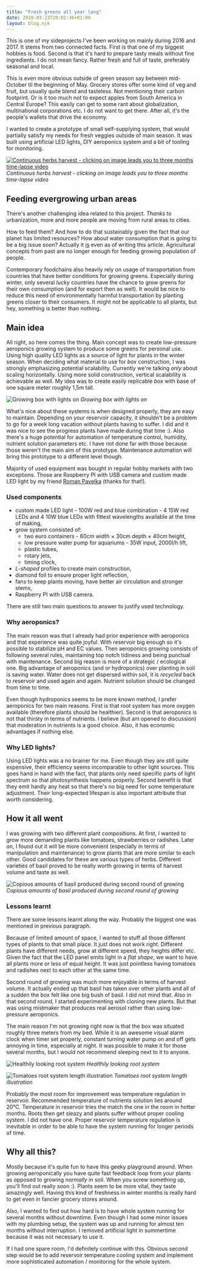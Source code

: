 ```yaml
---
title: "Fresh greens all year long"
date: 2018-03-23T20:02:36+01:00
layout: blog.njk
---
```


This is one of my sideprojects I've been working on mainly during 2016 and 2017. It stems from two connected facts. First is that one of my biggest hobbies is food. Second is that it's hard to prepare tasty meals without fine ingredients. I do not mean fancy. Rather fresh and full of taste, preferably seasonal and local.

This is even more obvious outside of green season say between mid-October til the beginning of May. Grocery stores offer some kind of veg and fruit, but usually quite blend and tasteless. Not mentioning their carbon footprint. Or is it too much not to expect apples from South America in Central Europe? This easily can get to some rant about globalization, multinational corporations etc. I do not want to get there. After all, it's the people's wallets that drive the economy.

I wanted to create a prototype of small self-supplying system, that would partially satisfy my needs for fresh veggies outside of main season. It was built using artificial LED lights, DIY aeroponics system and a bit of tooling for monitoring.

[![Continuous herbs harvest - clicking on image leads you to three months time-lapse video](/img/basil-crops.jpg)](https://www.youtube.com/watch?v=-G95A098uSY "Growing basil in aeroponics timelapse")
_Continuous herbs harvest - clicking on image leads you to three months time-lapse video_

## Feeding evergrowing urban areas

There's another challenging idea related to this project. _Thanks_ to urbanization, more and more people are moving from rural areas to cities.

How to feed them? And how to do that sustainably given the fact that our planet has limited resources? How about water consumption that is going to be a big issue soon? Actually it [is](https://www.independent.co.uk/environment/cape-town-drought-day-zero-climate-change-global-warming-south-africa-a8236511.html) even as of writing this article. Agricultural concepts from past are no longer enough for feeding growing population of people.

Contemporary foodchains also heavily rely on usage of transportation from countries that have better conditions for growing greens. Especially during winter, only several _lucky_ countries have the chance to grow greens for their own consumption (and for export then as well). It would be nice to reduce this need of environmentally harmful transportation by planting greens closer to their consumers. It might not be applicable to all plants, but hey, something is better than nothing.

## Main idea

All right, so here comes the thing. Main concept was to create low-pressure aeroponics growing system to produce some greens for personal use. Using high quality LED lights as a source of light for plants in the winter season. When deciding what material to use for _box_ construction, I was strongly emphasizing potential scalability. Currently we're talking _only_ about scaling horizontally. Using more solid construction, vertical scalability is achievable as well. My idea was to create easily replicable _box_ with base of one square meter roughly 1,5m tall.

![Growing box with lights on](/img/box-in-system.jpg)
_Growing box with lights on_

What's nice about these systems is when designed properly, they are easy to maintain. Depending on your reservoir capacity, it shouldn't be a problem to go for a week long vacation without plants having to suffer. I did and it was nice to see the progress plants have made during that time :). Also there's a huge potential for automation of temperature control, humidity, nutrient solution parameters etc. I have not done far with those because those weren't the main aim of this prototype. Maintenance automation will bring this prototype to a different level though.

Majority of used equipment was bought in regular hobby markets with two exceptions. Those are Raspberry PI with USB camera and custom made LED light by my friend [Roman Pavelka](http://romanpavelka.cz/) (thanks for that!).

### Used components

- custom made LED light - 100W red and blue combination - 4 15W red LEDs and 4 10W blue LEDs with fittest wavelengths available at the time of making,
- grow system consisted of:
  - two euro containers - 60cm width × 30cm depth × 40cm height,
  - low pressure water pump for aquariums - 35W input, 2000l/h lift,
  - plastic tubes,
  - rotary jets,
  - timing clock,
- _L-shaped_ profiles to create main construction,
- diamond foil to ensure proper light reflection,
- fans to keep plants moving, have better air circulation and stronger stems,
- Raspberry PI with USB camera.

There are still two main questions to answer to justify used technology.

### Why aeroponics?

The main reason was that I already had prior experience with aeroponics and that experience was quite joyful. With reservoir big enough so it's possible to stabilize pH and EC values. Then aeroponics growing consists of following several rules, maintaining top notch tidiness and being punctual with maintenance.
Second big reason is more of a strategic / ecological one. Big advantage of aeroponics (and or hydroponics) over planting in soil is saving water. Water does not get dispersed within soil, it is _recycled_ back to reservoir and used again and again. Nutrient solution should be changed from time to time.

Even though hydroponics seems to be more known method, I prefer aeroponics for two main reasons. First is that root system has more oxygen available (therefore plants should be healthier). Second is that aeroponics is not that thirsty in terms of nutrients. I believe (but am opened to discussion) that moderation in nutrients is a good choice. Also, it has economic advantages if nothing else.

### Why LED lights?

Using LED lights was a no brainer for me. Even though they are still quite expensive, their efficiency seems incomparable to other light sources. This goes hand in hand with the fact, that plants only need specific parts of light spectrum so that photosynthesis happens properly. Second benefit is that they emit hardly any heat so that there's no big need for some temperature adjustment. Their long-expected lifespan is also important attribute that worth considering.

## How it all went

I was growing with two different plant compositions. At first, I wanted to grow more demanding plants like tomatoes, strawberries or radishes. Later on, I found out it will be more convenient (especially in terms of manipulation and maintenance) to grow plants that are more similar to each other. Good candidates for these are various types of herbs. Different varieties of basil proved to be really worth growing in terms of harvest volume and taste as well.

![Copious amounts of basil produced during second round of growing](/img/bush-from-top.jpg)
_Copious amounts of basil produced during second round of growing_

### Lessons learnt

There are some lessons learnt along the way. Probably the biggest one was mentioned in previous paragraph.

Because of limited amount of space, I wanted to stuff all those different types of plants to that small place. It just does not work right. Different plants have different needs, grow at different speed, they heights differ etc. Given the fact that the LED panel emits light in a _flat shape_, we want to have all plants more or less of equal height. It was just pointless having tomatoes and radishes next to each other at the same time.

Second round of growing was much more enjoyable in terms of harvest volume. It actually ended up that basil has taken over other plants and all of a sudden the box felt like one big bush of basil. I did not mind that. Also in that second round, I started experimenting with cloning new plants. But that was using mistmaker that produces real aerosol rather than using low-pressure aeroponics.

The main reason I'm not growing right now is that the box was situated roughly three meters from my bed. While it is an awesome visual alarm clock when timer set properly, constant turning water pump on and off gets annoying in time, especially at night. It was possible to make it for those several months, but I would not recommend sleeping next to it to anyone.

![Healthily looking root system](/img/roots.jpg)
_Healthily looking root system_

![Tomatoes root system length illustration](/img/roots-profile.jpg)
_Tomatoes root system length illustration_

Probably the most room for improvement was temperature regulation in reservoir. Recommended temperature of nutrients solution lies around 20°C. Temperature in reservoir tries the match the one in the room in hotter months. Roots then get sleazy and plants suffer without proper cooling system. I did not have one. Proper reservoir temperature regulation is inevitable in order to be able to have the system running for longer periods of time.

## Why all this?

Mostly because it's quite fun to have this geeky playground around. When growing aeroponically you have quite fast feedback loop from your plants as opposed to growing _normally_ in soil. When you screw something up, you'll find out really soon :). Plants seem to be more vital, they taste amazingly well. Having this kind of freshness in winter months is really hard to get even in fancier grocery stores around.

Also, I wanted to find out how hard is to have whole system running for several months without downtime. Even though I had some minor issues with my plumbing setup, the system was up and running for almost ten months without interruption. I removed artificial light in summertime because it was not necessary to use it.

If I had one spare room, I'd definitely continue with this. Obvious second step would be to add reservoir temperature cooling system and implement more sophisticated automation / monitoring for the whole system.
